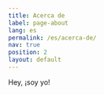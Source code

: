 ```yaml
---
title: Acerca de
label: page-about
lang: es
permalink: /es/acerca-de/
nav: true
position: 2
layout: default
---
```


Hey, ¡soy yo!
